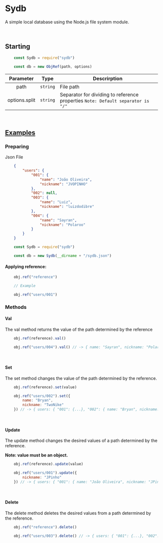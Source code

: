 <h1>Sydb</h1>

<p>A simple local database using the Node.js file system module.</p>
<br>

<h2>Starting</h2>

```javascript
    const Sydb = require("sydb")

    const db = new ObjRef(path, options)
```

|   Parameter   |   Type   | Descrirption                                   |
|:-------------:|:--------:|------------------------------------------------|
| path          | `string` | File path                                      |
| options.split | `string` | Separator for dividing to reference properties `Note: Default separator is "/"` |

<br>

<h2><a href="https://github.com/JVOPINHO/sydb/blob/master/test/test.js">Examples</a></h2>

<h3>Preparing</h3>

Json File
```json
    {
        "users": {
            "001": {
                "name": "João Oliveira",
                "nickname": "JVOPINHO"
            },
            "002": null,
            "003": {
                "name": "Luiz",
                "nickname": "luizdodibre"
            },
            "004": {
                "name": "Sayran",
                "nickname": "Polaroo"
            }
        }
    }
```

```javascript
    const Sydb = require("sydb")

    const db = new Sydb(__dirname + "/sydb.json")
```

<h4>Applying reference:</h4>

```javascript
    obj.ref("reference")

    // Example

    obj.ref("users/001")
```

<h3>Methods</h3>

<h4>Val</h4>
<p>The val method returns the value of the path determined by the reference</p>

```javascript
    obj.ref(reference).val()
```

```javascript
    obj.ref("users/004").val() // -> { name: "Sayran", nickname: "Polaroo" }
```

<br>
<h4>Set</h4>

<p>The set method changes the value of the path determined by the reference.</p>

```javascript
    obj.ref(reference).set(value)
```

```javascript
    obj.ref("users/002").set({
        name: "Bryan",
        nickname: "TwoNike"
    }) // -> { users: { "001": {...}, "002": { name: "Bryan", nickname: "TwoNike" }, "003": {...}, "004": {...} } }
```

<br>
<h4>Update</h4>

<p>The update method changes the desired values of a path determined by the reference.</p>
<p><strong>Note: value must be an object.</strong></p>

```javascript
    obj.ref(reference).update(value)
```

```javascript
    obj.ref("users/001").update({
        nickname: "JPinho"
    }) // -> { users: { "001": { name: "João Oliveira", nickname: "JPinho" }, "002": {...}, "003": {...}, "004": {...} } }
```

<br>
<h4>Delete</h4>

<p>The delete method deletes the desired values from a path determined by the reference.</p>

```javascript
    obj.ref("reference").delete()
```

```javascript
    obj.ref("users/003").delete() // -> { users: { "001": {...}, "002": {...}, "004": {...} } }
```
